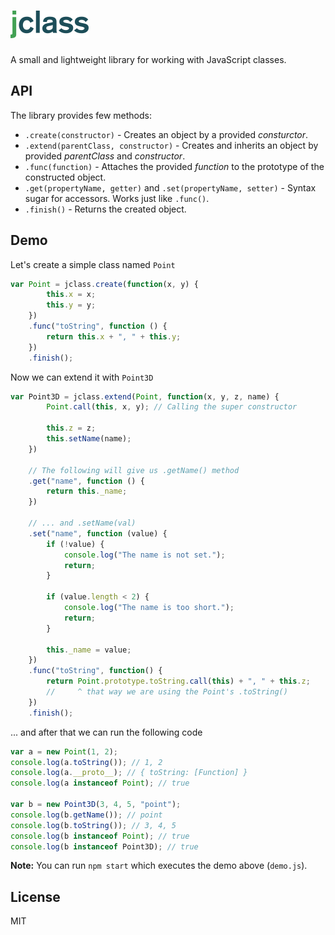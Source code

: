 ![jclass](misc/logo.png)
========================

A small and lightweight library for working with JavaScript classes.

## API
The library provides few methods:

- ```.create(constructor)``` - Creates an object by a provided *consturctor*.
- ```.extend(parentClass, constructor)``` - Creates and inherits an object by provided *parentClass* and *constructor*.
- ```.func(function)``` - Attaches the provided *function* to the prototype of the constructed object.
- ```.get(propertyName, getter)``` and ```.set(propertyName, setter)``` - Syntax sugar for accessors. Works just like ```.func()```.
- ```.finish()``` - Returns the created object.

## Demo
Let's create a simple class named ```Point```
```javascript
var Point = jclass.create(function(x, y) {
        this.x = x;
        this.y = y;
    })
    .func("toString", function () {
        return this.x + ", " + this.y;
    })
    .finish();
```

Now we can extend it with ```Point3D```
```javascript
var Point3D = jclass.extend(Point, function(x, y, z, name) {
        Point.call(this, x, y); // Calling the super constructor

        this.z = z;
        this.setName(name);
    })

    // The following will give us .getName() method
    .get("name", function () {
        return this._name;
    })

    // ... and .setName(val)
    .set("name", function (value) {
        if (!value) {
            console.log("The name is not set.");
            return;
        }

        if (value.length < 2) {
            console.log("The name is too short.");
            return;
        }

        this._name = value;
    })
    .func("toString", function() {
        return Point.prototype.toString.call(this) + ", " + this.z;
        //     ^ that way we are using the Point's .toString()
    })
    .finish();
```

... and after that we can run the following code
```javascript
var a = new Point(1, 2);
console.log(a.toString()); // 1, 2
console.log(a.__proto__); // { toString: [Function] }
console.log(a instanceof Point); // true

var b = new Point3D(3, 4, 5, "point");
console.log(b.getName()); // point
console.log(b.toString()); // 3, 4, 5
console.log(b instanceof Point); // true
console.log(b instanceof Point3D); // true
```

**Note:** You can run ```npm start``` which executes the demo above (```demo.js```).

## License
MIT
